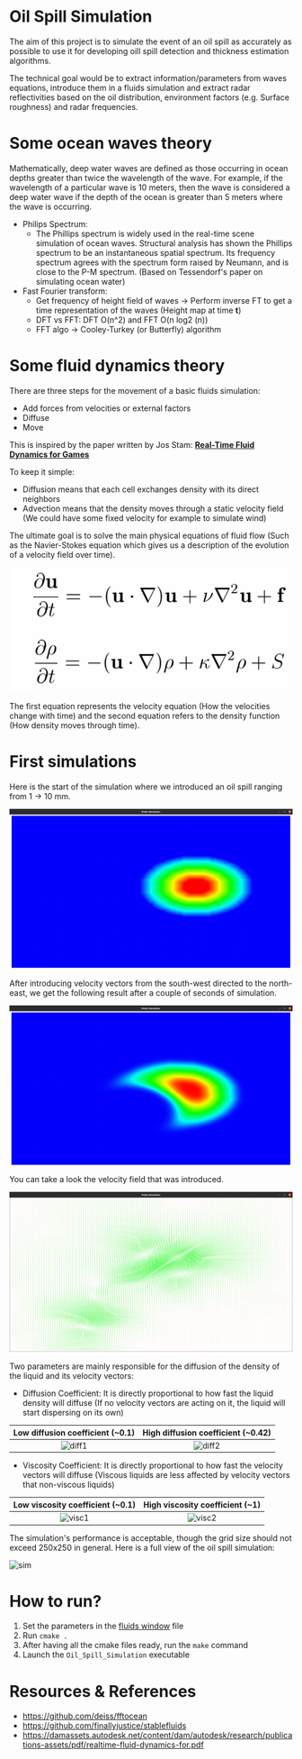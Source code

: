 # Oil Spill Simulation
The aim of this project is to simulate the event of an oil spill as accurately as possible to use it for developing oill spill detection and thickness estimation algorithms.

The technical goal would be to extract information/parameters from waves equations, introduce them in a fluids simulation and extract radar reflectivities based on the oil distribution, environment factors (e.g. Surface roughness) and radar frequencies.

# Some ocean waves theory
Mathematically, deep water waves are defined as those occurring in ocean depths greater than twice the wavelength of the wave. For example, if the wavelength of a particular wave is 10 meters, then the wave is considered a deep water wave if the depth of the ocean is greater than 5 meters where the wave is occurring.

- Philips Spectrum:
    - The Phillips spectrum is widely used in the real-time scene simulation of ocean waves. Structural analysis has shown the Phillips spectrum to be an instantaneous spatial spectrum. Its frequency spectrum agrees with the spectrum form raised by Neumann, and is close to the P-M spectrum. (Based on Tessendorf's paper on simulating ocean water)
- Fast Fourier transform:
    - Get frequency of height field of waves → Perform inverse FT to get a time representation of the waves (Height map at time **t**)
    - DFT vs FFT: DFT O(n^2) and FFT O(n log2 (n))
    - FFT algo → Cooley-Turkey (or Butterfly) algorithm

# Some fluid dynamics theory

There are three steps for the movement of a basic fluids simulation:
* Add forces from velocities or external factors
* Diffuse
* Move

This is inspired by the paper written by Jos Stam: [**Real-Time Fluid Dynamics for Games**](https://damassets.autodesk.net/content/dam/autodesk/research/publications-assets/pdf/realtime-fluid-dynamics-for.pdf)

To keep it simple:
* Diffusion means that each cell exchanges density with its direct neighbors
* Advection means that the density moves through a static velocity field (We could have some fixed velocity for example to simulate wind)

The ultimate goal is to solve the main physical equations of fluid flow (Such as the Navier-Stokes equation which gives us 
a description of the evolution of a velocity field over time).

![NavierStokes](docs/Navier-Stokes_Equations.png)

The first equation represents the velocity equation (How the velocities change with time) and the second equation refers to 
the density function (How density moves through time).

# First simulations

Here is the start of the simulation where we introduced an oil spill ranging from 1 -> 10 mm.

![t0](docs/first_simulation_t0.png)

After introducing velocity vectors from the south-west directed to the north-east, we get the following result after a couple of seconds of simulation.

![tT](docs/first_simulation_t+T.png)

You can take a look the velocity field that was introduced.

![velocity](docs/first_simulation_velocity_field.png)

Two parameters are mainly responsible for the diffusion of the density of the liquid and its velocity vectors:
* Diffusion Coefficient: It is directly proportional to how fast the liquid density will diffuse (If no velocity vectors are acting on it, the liquid will start dispersing on its own)

Low diffusion coefficient (~0.1)     |  High diffusion coefficient (~0.42)
:-------------------------:|:-------------------------:
![diff1](docs/first_simulation_low_diffusion_coef.gif)  |  ![diff2](docs/first_simulation_high_diffusion_coef.gif)


* Viscosity Coefficient: It is directly proportional to how fast the velocity vectors will diffuse (Viscous liquids are less affected by velocity vectors that non-viscous liquids)

Low viscosity coefficient (~0.1)     |  High viscosity coefficient (~1)
:-------------------------:|:-------------------------:
![visc1](docs/first_simulation_low_viscosity_coef.gif)  |  ![visc2](docs/first_simulation_high_viscosity_coef.gif)



The simulation's performance is acceptable, though the grid size should not exceed 250x250 in general.
Here is a full view of the oil spill simulation:

![sim](docs/first_full_sim.gif)

# How to run?

1. Set the parameters in the [fluids window](src/simulation/render/fluids_window.cpp#L164) file
2.  Run `cmake .`
3.  After having all the cmake files ready, run the `make` command
4. Launch the `Oil_Spill_Simulation` executable

# Resources & References

* https://github.com/deiss/fftocean
* https://github.com/finallyjustice/stablefluids
* https://damassets.autodesk.net/content/dam/autodesk/research/publications-assets/pdf/realtime-fluid-dynamics-for.pdf
